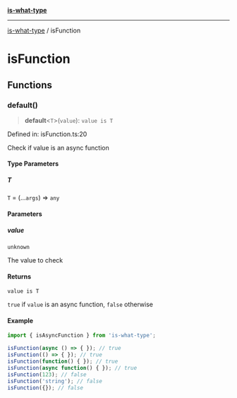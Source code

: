 [**is-what-type**](index.md)

***

[is-what-type](modules.md) / isFunction

# isFunction

## Functions

### default()

> **default**\<`T`\>(`value`): `value is T`

Defined in: isFunction.ts:20

Check if value is an async function

#### Type Parameters

##### T

`T` = (...`args`) => `any`

#### Parameters

##### value

`unknown`

The value to check

#### Returns

`value is T`

`true` if `value` is an async function, `false` otherwise

#### Example

```js
import { isAsyncFunction } from 'is-what-type';

isFunction(async () => { }); // true
isFunction(() => { }); // true
isFunction(function() { }); // true
isFunction(async function() { }); // true
isFunction(123); // false
isFunction('string'); // false
isFunction({}); // false
```
